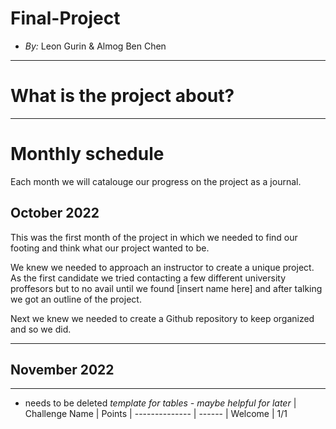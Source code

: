 # Final-Project
* _By:_ Leon Gurin & Almog Ben Chen
___

# What is the project about?

___
# Monthly schedule
Each month we will catalouge our progress on the project as a journal.

## October 2022

This was the first month of the project in which we needed to find our footing and think what our project wanted to be.

We knew we needed to approach an instructor to create a unique project. As the first candidate we tried contacting a few different university proffesors but to no avail until we found [insert name here] and after talking we got an outline of the project.

Next we knew we needed to create a Github repository to keep organized and so we did.
___

## November 2022

___

* needs to be deleted
_template for tables - maybe helpful for later_
 | Challenge Name          | Points
 | --------------          | ------
 | Welcome | 1/1


